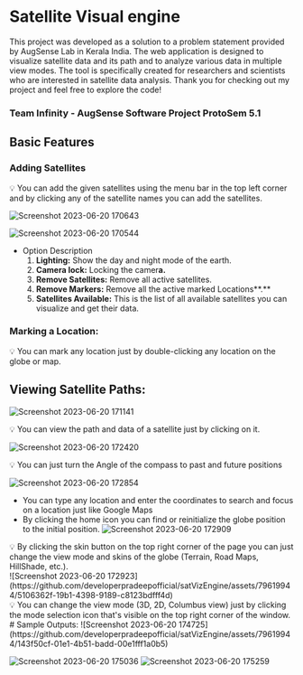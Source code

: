 # Satellite Visual engine
This project was developed as a solution to a problem statement provided by AugSense Lab in Kerala India. The web application is designed to visualize satellite data and its path and to analyze various data in multiple view modes. The tool is specifically created for researchers and scientists who are interested in satellite data analysis. Thank you for checking out my project and feel free to explore the code!

### Team Infinity - AugSense Software Project ProtoSem 5.1

## Basic Features
### Adding Satellites

<aside>
💡 You can add the given satellites using the menu bar in the top left corner and by clicking any of the satellite names you can add the satellites.
</aside>

![Screenshot 2023-06-20 170643](https://github.com/developerpradeepofficial/satVizEngine/assets/79619944/6b50bd0a-e191-4bb0-a25c-2b61b112041e)

![Screenshot 2023-06-20 170544](https://github.com/developerpradeepofficial/satVizEngine/assets/79619944/1dac2ea8-b560-4b79-8df4-b0c9339bb25e)

- Option Description
    1. **Lighting:** Show the day and night mode of the earth.
    2. **Camera lock:** Locking the camer**a.**
    3. **Remove Satellites:** Remove all active satellites.
    4. ****Remove Markers:**** Remove all the active marked Locations**.**
    5. **Satellites Available:** This is the list of all available satellites you can visualize and get their data. 

### Marking a Location:

<aside>
💡 You can mark any location just by double-clicking any location on the globe or map.

</aside>

## Viewing Satellite Paths:

![Screenshot 2023-06-20 171141](https://github.com/developerpradeepofficial/satVizEngine/assets/79619944/d9141630-be12-4025-a6c2-a8ce048665b9)

<aside>
💡 You can view the path and data of a satellite just by clicking on it.

</aside>

![Screenshot 2023-06-20 172420](https://github.com/developerpradeepofficial/satVizEngine/assets/79619944/84ffb337-a076-4a9d-b8bf-80fa2a383536)

<aside>
💡 You can just turn the Angle of the compass to past and future positions

</aside>

![Screenshot 2023-06-20 172854](https://github.com/developerpradeepofficial/satVizEngine/assets/79619944/afc06a4f-d3a8-4b0c-94ba-68e108b682ae)

- You can type any location and enter the coordinates to search and focus on a location just like Google Maps
- By clicking the home icon you can find or reinitialize the globe position to the initial position.
![Screenshot 2023-06-20 172909](https://github.com/developerpradeepofficial/satVizEngine/assets/79619944/04218ab9-b275-4893-9a38-7daff1a10465)


<aside>
💡 By clicking the skin button on the top right corner of the page you can just change the view mode and skins of the globe (Terrain, Road Maps, HillShade, etc.).
</aside>
![Screenshot 2023-06-20 172923](https://github.com/developerpradeepofficial/satVizEngine/assets/79619944/5106362f-19b1-4398-9189-c8123bdfff4d)
<aside>
💡 You can change the view mode (3D, 2D, Columbus view) just by clicking the mode selection icon that's visible on the top right corner of the window.
</aside>
# Sample Outputs:
![Screenshot 2023-06-20 174725](https://github.com/developerpradeepofficial/satVizEngine/assets/79619944/143f50cf-01e1-4b51-badd-00e1fff1a0b5)

![Screenshot 2023-06-20 175036](https://github.com/developerpradeepofficial/satVizEngine/assets/79619944/2cba070d-0a0c-4a84-9fbb-f06625417395)
![Screenshot 2023-06-20 175259](https://github.com/developerpradeepofficial/satVizEngine/assets/79619944/f2e1729d-80d8-4bfb-9bad-e5d935b03a57)

